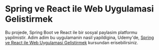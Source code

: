# Spring ve React ile Web Uygulamasi Gelistirmek

Bu projede, Spring Boot ve React ile bir sosyal paylasim platformu yapilmistir. Adim adim bu uygulamanin nasil yapildigina, Udemy'de, [Spring ve React ile Web Uygulamasi Gelistirmek](https://www.udemy.com/course/spring-ve-react-ile-web-uygulamas-gelistirmek/?referralCode=B4C2DCBE6BF974A25296) kursundan erisebilirsiniz.
